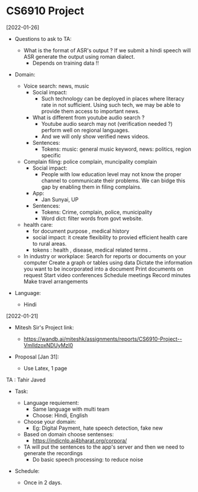 # CS6910 Project

[2022-01-26]
+ Questions to ask to TA:
  + What is the format of ASR's output ? If we submit a hindi speech will ASR generate the output using roman dialect.
    + Depends on training data !!
+ Domain:
  + Voice search: news, music
    + Social impact:
      + Such technology can be deployed in places where literacy rate in not sufficient. Using such tech, we may be able to provide them access to important news.
    + What is different from youtube audio search ?
      + Youtube audio search may not (verification needed ?) perform well on regional languages.
      + And we will only show verified news videos.
    + Sentences:
      + Tokens: music: general music keyword, news: politics, region specific
  + Complain filing: police complain, muncipality complain
    + Social impact:
      + People with low education level may not know the proper channel to communicate their problems. We can bidge this gap by enabling them in filing complains.
    + App:
      + Jan Sunyai, UP
    + Sentences:
      + Tokens: Crime, complain, police, municipality
      + Word dict: filter words from govt website.
   + health care:
      + for document purpose , medical history
      + social impact:  it  create flexibility to provied efficient health care to rural areas.
      + tokens : health , disease, medical related terms .
   + In industry or workplace:
    Search for reports or documents on your computer
    Create a graph or tables using data
    Dictate the information you want to be incorporated into a document
    Print documents on request
    Start video conferences
    Schedule meetings
    Record minutes
    Make travel arrangements

+ Language:
  + Hindi


[2022-01-21]
+ Mitesh Sir's Project link:
  + https://wandb.ai/miteshk/assignments/reports/CS6910-Project--VmlldzoxNDUyMzI0

+ Proposal [Jan 31]:
  + Use Latex, 1 page

TA : Tahir Javed
+ Task:
  + Language requiement:
    + Same language with multi team
    + Choose: Hindi, English
  + Choose your domain:
    + Eg: Digital Payment, hate speech detection, fake new
  + Based on domain choose sentenses:
    + https://indicnlp.ai4bharat.org/corpora/
  + TA will put the sentences to the app's server and then we need to generate the recordings
    + Do basic speech processing: to reduce noise

+ Schedule:
  + Once in 2 days.
